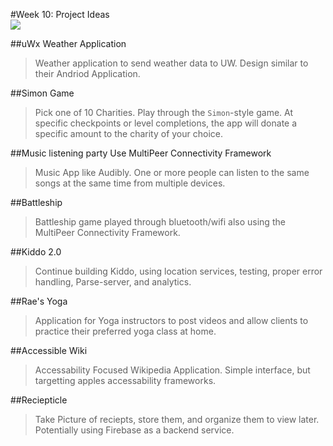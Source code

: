 #Week 10: Project Ideas  
![](https://imgur.com/b1Ud7hl)

##uWx Weather Application  
> Weather application to send weather data to UW. Design similar to their Andriod Application.

##Simon Game
> Pick one of 10 Charities. Play through the `Simon`-style game. At specific checkpoints or level completions, the app will donate a specific amount to the charity of your choice. 

##Music listening party
Use MultiPeer Connectivity Framework
> Music App like Audibly. One or more people can listen to the same songs at the same time from multiple devices.  

##Battleship
> Battleship game played through bluetooth/wifi also using the MultiPeer Connectivity Framework.

##Kiddo 2.0
> Continue building Kiddo, using location services, testing, proper error handling, Parse-server, and analytics.  

##Rae's Yoga
> Application for Yoga instructors to post videos and allow clients to practice their preferred yoga class at home.

##Accessible Wiki
> Accessability Focused Wikipedia Application. Simple interface, but targetting apples accessability frameworks.

##Reciepticle
> Take Picture of reciepts, store them, and organize them to view later. Potentially using Firebase as a backend service. 
